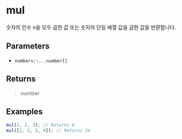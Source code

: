 # mul <Lang js />

숫자의 인수 n을 모두 곱한 값 또는 숫자의 단일 배열 값을 곱한 값을 반환합니다.

## Parameters

- `numbers::...number[]`

## Returns

> number

## Examples

```javascript
mul(1, 2, 3); // Returns 6
mul([1, 2, 3, 4]); // Returns 24
```
